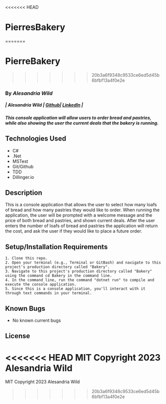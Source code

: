 <<<<<<< HEAD
# PierresBakery
=======
# PierreBakery
>>>>>>> 20b3a6f9348c9533ce6ed5d45b6bfbf13a4f0e2e
### By _Alesandria Wild_
##### | Alesandria Wild               | [Github](https://github.com/ThatAltGirlAlesandria)| [LinkedIn](https://www.linkedin.com/in/alesandria-wild/)      |

##### This console application will allow users to order bread and pastries, while also showing the user the current deals that the bakery is running.

## Technologies Used

- C#
- .Net
- MSTest
- Git/Github
- TDD
- Dillinger.io

## Description

This is a  console application that allows the user to select how many loafs of bread and how many pastries they would like to order. When running the application, the user will be prompted with a welcome message and the price of both bread and pastries, and shown current deals. After the user enters the number of loafs of bread and pastries the application will return the cost, and ask the user if they would like to place a future order.

## Setup/Installation Requirements


```
1. Clone this repo.
2. Open your terminal (e.g., Terminal or GitBash) and navigate to this project's production directory called "Bakery".
3. Navigate to this project's production directory called "Bakery" using the command cd Bakery in the command line.
4. In the command line, run the command "dotnet run" to compile and execute the console application.
5. Since this is a console application, you'll interact with it through text commands in your terminal.
```

## Known Bugs

- No known current bugs

## License

<<<<<<< HEAD
MIT Copyright 2023 Alesandria Wild
=======
MIT Copyright 2023 Alesandria Wild
>>>>>>> 20b3a6f9348c9533ce6ed5d45b6bfbf13a4f0e2e
